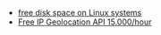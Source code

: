 - [free disk space on Linux systems](https://www.techrepublic.com/article/how-to-free-disk-space-on-linux-systems/)
- [Free IP Geolocation API 15.000/hour](https://freegeoip.app/)
